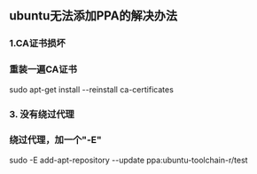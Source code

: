 ## ubuntu无法添加PPA的解决办法

### 1.CA证书损坏
###  重装一遍CA证书
sudo apt-get install --reinstall ca-certificates

### 3. 没有绕过代理
###  绕过代理，加一个"-E"
sudo -E add-apt-repository --update ppa:ubuntu-toolchain-r/test

